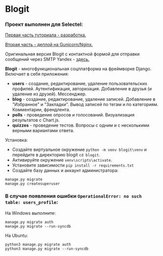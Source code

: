 # Blogit

### Проект выполнен для Selectel:

[Первая часть туториала - разработка.](https://selectel.ru/blog/tutorials/django-blog/)

[Вторая часть - деплой на Gunicorn/Nginx.](https://selectel.ru/blog/tutorials/django-blog-2/)

Оригинальная версия Blogit с контактной формой для отправки сообщений через SMTP Yandex - [здесь.](https://github.com/natkaida/blogit_with_contact_form)

**Blogit** - многофункциональная соцплатформа на фреймворке Django. Включает в себя приложения:
- **users** - создание, редактирование, удаление пользовательских профилей. Аутентификация, авторизация. Добавление в друзья (и удаление из друзей). Мессенджер.
- **blog** - создание, редактирование, удаление записей. Добавление в "Избранное" и "Закладки". Вывод записей по тегам и по категориям. Комментарии, френдлента.
- **polls** - проведение опросов и голосований. Визуализация результатов с Chart.js.
- **quizzes** - проведение тестов. Вопросы с одним и с несколькими верными вариантами ответа.

Установка:
- Создайте виртуальное окружение ```python -m venv blogit\venv``` и перейдите в директорию blogit ```cd blogit```.
- Активируйте окружение ```venv\scripts\activate```.
- Установите зависимости ```pip install -r requirements.txt```
- Создайте базу данных и аккаунт администратора:
```
manage.py migrate
manage.py createsuperuser
```
### В случае появления ошибки ```OperationalError: no such table: users_profile```:

На Windows выполните:
```
manage.py migrate auth
manage.py migrate --run-syncdb
```
На Ubuntu:

```
python3 manage.py migrate auth
python3 manage.py migrate --run-syncdb
```